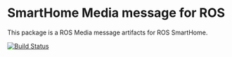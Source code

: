 # SmartHome Media message for ROS
This package is a ROS Media message artifacts for ROS SmartHome.

[![Build Status](http://build.ros.org/buildStatus/icon?job=Idev__smarthome_media_model__ubuntu_trusty_amd64)](http://build.ros.org/job/Idev__smarthome_media_model__ubuntu_trusty_amd64/)
